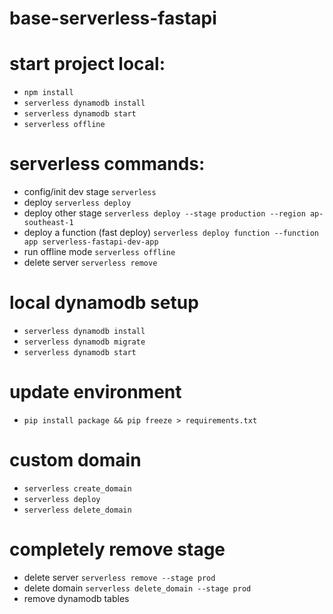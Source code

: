 # base-serverless-fastapi

# start project local:
- `npm install`
- `serverless dynamodb install`
- `serverless dynamodb start`
- `serverless offline`

# serverless commands:
- config/init dev stage `serverless`
- deploy `serverless deploy`
- deploy other stage `serverless deploy --stage production --region ap-southeast-1`
- deploy a function (fast deploy) `serverless deploy function --function app serverless-fastapi-dev-app`
- run offline mode `serverless offline`
- delete server `serverless remove`

# local dynamodb setup
- `serverless dynamodb install`
- `serverless dynamodb migrate`
- `serverless dynamodb start`

# update environment
- `pip install package && pip freeze > requirements.txt`

# custom domain
- `serverless create_domain`
- `serverless deploy`
- `serverless delete_domain`

# completely remove stage
- delete server `serverless remove --stage prod`
- delete domain `serverless delete_domain --stage prod`
- remove dynamodb tables